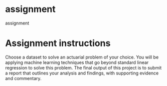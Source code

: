 # assignment
assignment

Assignment instructions
==========================

Choose a dataset to solve an actuarial problem of your choice. 
You will be applying machine learning techniques that go beyond standard linear regression to solve this problem. 
The final output of this project is to submit a report that outlines your analysis and findings, with supporting evidence and commentary.